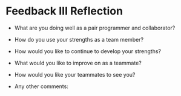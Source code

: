 # Feedback III Reflection

* What are you doing well as a pair programmer and collaborator?

* How do you use your strengths as a team member?

* How would you like to continue to develop your strengths?

* What would you like to improve on as a teammate?

* How would you like your teammates to see you?

* Any other comments:
